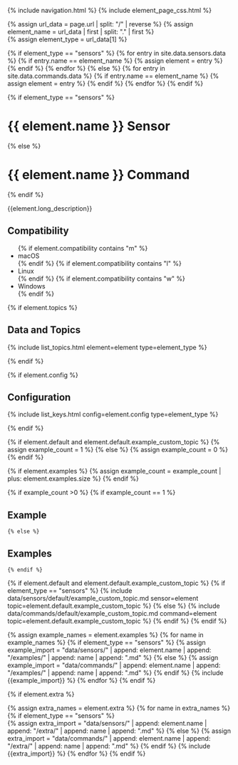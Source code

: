 {% include navigation.html %}
{% include element_page_css.html %}

{% assign url_data = page.url | split: "/" | reverse %}
{% assign element_name = url_data | first | split: "." | first %}  
{% assign element_type = url_data[1] %}  


{% if element_type == "sensors" %}
{% for entry in site.data.sensors.data %}
    {% if entry.name == element_name %}
        {% assign element = entry %}
    {% endif %}
{% endfor %}
{% else %}
{% for entry in site.data.commands.data %}
    {% if entry.name == element_name %}
        {% assign element = entry %}
    {% endif %}
{% endfor %}
{% endif %}

{% if element_type == "sensors" %}
# {{ element.name }} Sensor
{% else %}
# {{ element.name }} Command
{% endif %}

{{element.long_description}}

## Compatibility

<div class="compatibility">
<ul>
{% if element.compatibility contains "m" %}
<li>macOS</li>
{% endif %}
{% if element.compatibility contains "l" %}
<li>Linux</li>
{% endif %}
{% if element.compatibility contains "w" %}
<li>Windows</li>
{% endif %}
</ul>
</div>

{% if element.topics %}
## Data and Topics

{% include list_topics.html element=element type=element_type %}
    
{% endif %}

{% if element.config %}
## Configuration

{% include list_keys.html config=element.config type=element_type %}

{% endif %}


{% if element.default and element.default.example_custom_topic %}
    {% assign example_count = 1 %}
{% else %}
    {% assign example_count = 0 %}
{% endif %} 

{% if element.examples %}
    {% assign example_count = example_count | plus: element.examples.size %}
{% endif %} 

{% if example_count >0 %}
    {% if example_count == 1 %}
## Example
    {% else %}
## Examples
    {% endif %} 
 
{% if element.default and element.default.example_custom_topic %}
{% if element_type == "sensors" %}
{% include data/sensors/default/example_custom_topic.md sensor=element topic=element.default.example_custom_topic %}
{% else %}
{% include data/commands/default/example_custom_topic.md command=element topic=element.default.example_custom_topic %}
{% endif %}
{% endif %}

{% assign example_names = element.examples %}
    {% for name in example_names %}
    {% if element_type == "sensors" %}
        {% assign example_import = "data/sensors/" | append: element.name | append: "/examples/" | append: name | append: ".md" %}
    {% else %}
        {% assign example_import = "data/commands/" | append: element.name | append: "/examples/" | append: name | append: ".md" %}
    {% endif %}
{% include {{example_import}} %}
    {% endfor %}
{% endif %} 


{% if element.extra %}
 
{% assign extra_names = element.extra %}
    {% for name in extra_names %}
        {% if element_type == "sensors" %}    
        {% assign extra_import = "data/sensors/" | append: element.name | append: "/extra/" | append: name | append: ".md" %}
        {% else %}
        {% assign extra_import = "data/commands/" | append: element.name | append: "/extra/" | append: name | append: ".md" %}
    {% endif %}
{% include {{extra_import}} %}
    {% endfor %}
{% endif %}




